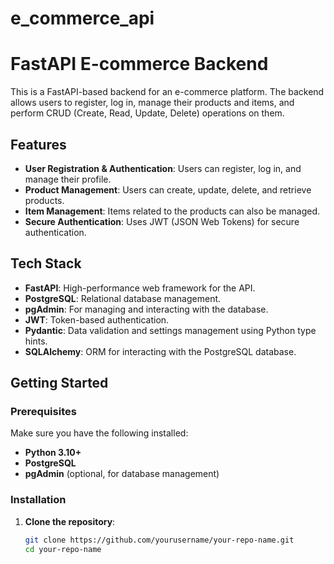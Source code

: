 # e_commerce_api

# FastAPI E-commerce Backend

This is a FastAPI-based backend for an e-commerce platform. The backend allows users to register, log in, manage their products and items, and perform CRUD (Create, Read, Update, Delete) operations on them.

## Features

- **User Registration & Authentication**: Users can register, log in, and manage their profile.
- **Product Management**: Users can create, update, delete, and retrieve products.
- **Item Management**: Items related to the products can also be managed.
- **Secure Authentication**: Uses JWT (JSON Web Tokens) for secure authentication.

## Tech Stack

- **FastAPI**: High-performance web framework for the API.
- **PostgreSQL**: Relational database management.
- **pgAdmin**: For managing and interacting with the database.
- **JWT**: Token-based authentication.
- **Pydantic**: Data validation and settings management using Python type hints.
- **SQLAlchemy**: ORM for interacting with the PostgreSQL database.

## Getting Started

### Prerequisites

Make sure you have the following installed:

- **Python 3.10+**
- **PostgreSQL**
- **pgAdmin** (optional, for database management)

### Installation

1. **Clone the repository**:
   ```bash
   git clone https://github.com/yourusername/your-repo-name.git
   cd your-repo-name
